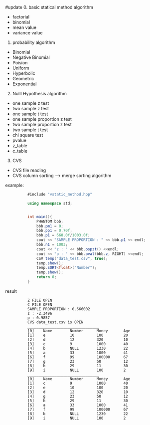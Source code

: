 #update
0. basic statical method algorithm
- factorial 
- binomial
- mean value
- variance value
1. probability algorithm
- Binomial
- Negative Binomial
- Poision
- Uniform
- Hyperbolic
- Geometric
- Exponential
2. Nulll Hypothesis algorithm
- one sample z test
- two sample z test
- one sample t test
- one sample proportion z test
- two sample proportion z test
- two sample t test
- chi square test
- pvalue
- z_table
- c_table
3. CVS 
- CVS file reading
- CVS column sorting
--> merge sorting algorithm

example:
```cs
          #include "vstatic_method.hpp"

          using namespace std;


          int main(){
              PHANTOM bbb;
              bbb.pm1 = 0;
              bbb.pp1 = 0.70f;
              bbb.p1 = 668.0f/1003.0f;
              cout << "SAMPLE PROPORTION : " << bbb.p1 << endl;
              bbb.n1 = 1003;
              cout << "z : " << bbb.ospzt() <<endl;
              cout << "p : " << bbb.pval(bbb.z, RIGHT) <<endl;
              CSV temp("data_test.csv", true);
              temp.show();
              temp.SORT<float>("Number");
              temp.show();
              return 0;
          }
```
result
```
          Z FILE OPEN
          C FILE OPEN
          SAMPLE PROPORTION : 0.666002
          z : -2.3496
          p : 0.9857
          CVS data_test.csv is OPEN
          ________________________________
          [0]    Name        Number      Money       Age         
          [1]    e           10          100         20          
          [2]    d           12          320         10          
          [3]    c           9           1000        40          
          [4]    b           NULL        1230        22          
          [5]    a           33          1000        41          
          [6]    f           99          100000      67          
          [7]    g           23          50          12          
          [8]    h           29          11          30          
          [9]    i           NULL        100         2           
          ________________________________
          [0]    Name        Number      Money       Age         
          [1]    c           9           1000        40          
          [2]    e           10          100         20          
          [3]    d           12          320         10          
          [4]    g           23          50          12          
          [5]    h           29          11          30          
          [6]    a           33          1000        41          
          [7]    f           99          100000      67          
          [8]    b           NULL        1230        22          
          [9]    i           NULL        100         2   

```
